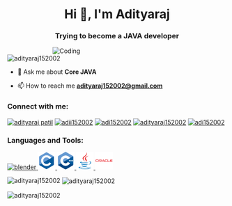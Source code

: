 
<h1 align="center">Hi 👋, I'm Adityaraj</h1>
<h3 align="center">Trying to become a JAVA developer</h3>
<img align="right" alt="Coding" width="400" src="https://tipsmake.com/data0/mimages/Things-to-Look-for-in-Your-Next-Java-Developer.jpg">

<p align="left"> <img src="https://komarev.com/ghpvc/?username=adityaraj152002&label=Profile%20views&color=0e75b6&style=flat" alt="adityaraj152002" /> </p>

- 💬 Ask me about **Core JAVA**

- 📫 How to reach me **adityaraj152002@gmail.com**

<h3 align="left">Connect with me:</h3>
<p align="left">
<a href="https://linkedin.com/in/adityaraj patil" target="blank"><img align="center" src="https://raw.githubusercontent.com/rahuldkjain/github-profile-readme-generator/master/src/images/icons/Social/linked-in-alt.svg" alt="adityaraj patil" height="30" width="40" /></a>
<a href="https://instagram.com/adii152002" target="blank"><img align="center" src="https://raw.githubusercontent.com/rahuldkjain/github-profile-readme-generator/master/src/images/icons/Social/instagram.svg" alt="adii152002" height="30" width="40" /></a>
<a href="https://www.codechef.com/users/adi152002" target="blank"><img align="center" src="https://cdn.jsdelivr.net/npm/simple-icons@3.1.0/icons/codechef.svg" alt="adi152002" height="30" width="40" /></a>
<a href="https://www.hackerrank.com/adityaraj152002" target="blank"><img align="center" src="https://raw.githubusercontent.com/rahuldkjain/github-profile-readme-generator/master/src/images/icons/Social/hackerrank.svg" alt="adityaraj152002" height="30" width="40" /></a>
<a href="https://www.leetcode.com/adi152002" target="blank"><img align="center" src="https://raw.githubusercontent.com/rahuldkjain/github-profile-readme-generator/master/src/images/icons/Social/leet-code.svg" alt="adi152002" height="30" width="40" /></a>
</p>

<h3 align="left">Languages and Tools:</h3>
<p align="left"> <a href="https://www.blender.org/" target="_blank" rel="noreferrer"> <img src="https://download.blender.org/branding/community/blender_community_badge_white.svg" alt="blender" width="40" height="40"/> </a> <a href="https://www.cprogramming.com/" target="_blank" rel="noreferrer"> <img src="https://raw.githubusercontent.com/devicons/devicon/master/icons/c/c-original.svg" alt="c" width="40" height="40"/> </a> <a href="https://www.w3schools.com/cpp/" target="_blank" rel="noreferrer"> <img src="https://raw.githubusercontent.com/devicons/devicon/master/icons/cplusplus/cplusplus-original.svg" alt="cplusplus" width="40" height="40"/> </a> <a href="https://www.java.com" target="_blank" rel="noreferrer"> <img src="https://raw.githubusercontent.com/devicons/devicon/master/icons/java/java-original.svg" alt="java" width="40" height="40"/> </a> <a href="https://www.oracle.com/" target="_blank" rel="noreferrer"> <img src="https://raw.githubusercontent.com/devicons/devicon/master/icons/oracle/oracle-original.svg" alt="oracle" width="40" height="40"/> </a> </p>

<p><img align="left" src="https://github-readme-stats.vercel.app/api/top-langs?username=adityaraj152002&show_icons=true&locale=en&layout=compact" alt="adityaraj152002" /></p>

<p>&nbsp;<img align="center" src="https://github-readme-stats.vercel.app/api?username=adityaraj152002&show_icons=true&locale=en" alt="adityaraj152002" /></p>

<p><img align="center" src="https://github-readme-streak-stats.herokuapp.com/?user=adityaraj152002&" alt="adityaraj152002" /></p>





